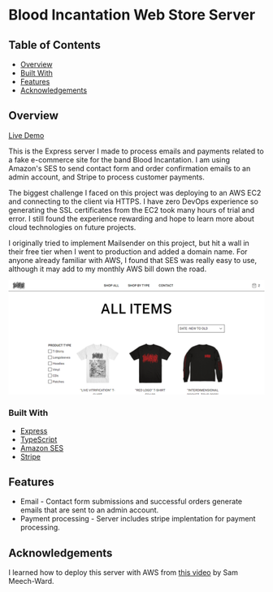 # Blood Incantation Web Store Server

## Table of Contents

- [Overview](#overview)
- [Built With](#built-with)
- [Features](#features)
- [Acknowledgements](#acknowledgements)

## Overview

[Live Demo](https://fakebloodstore.xyz)

This is the Express server I made to process emails and payments related to
a fake e-commerce site for the band Blood Incantation. I am using Amazon's SES
to send contact form and order confirmation emails to an admin account, and
Stripe to process customer payments.

The biggest challenge I faced on this project was deploying to an AWS EC2 and
connecting to the client via HTTPS. I have zero DevOps experience so generating
the SSL certificates from the EC2 took many hours of trial and error. I still
found the experience rewarding and hope to learn more about cloud technologies
on future projects.

I originally tried to implement Mailsender on this project, but hit a wall in
their free tier when I went to production and added a domain name. For anyone
already familiar with AWS, I found that SES was really easy to use, although it
may add to my monthly AWS bill down the road.

![Site screenshot](screenshot.png)

### Built With

- [Express](https://expressjs.com/)
- [TypeScript](https://www.typescriptlang.org/)
- [Amazon SES](https://aws.amazon.com/ses/)
- [Stripe](https://www.stripe.com)

## Features

- Email - Contact form submissions and successful orders generate emails that are
  sent to an admin account.
- Payment processing - Server includes stripe implentation for payment processing.

## Acknowledgements

I learned how to deploy this server with AWS from [this video](https://www.youtube.com/watch?app=desktop&v=nQdyiK7-VlQ&t=1528s) by Sam Meech-Ward.

